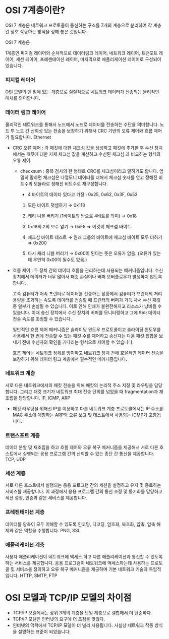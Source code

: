 # OSI 7계층이란?

OSI 7 계층은 네트워크 프로토콜이 통신하는 구조를 7개의 계층으로 분리하여 각 계층간 상호 작동하는 방식을 정해 놓은 것입니다.

OSI 7 계층은

1계층인 피지컬 레이어와 순차적으로 데이터링크 레이어, 네트워크 레이어, 트랜포트 레이어, 세션 레이어, 프레젠테이션 레이어, 마지막으로 애플리케이션 레이어로 구성되어있습니다.

### 피지컬 레이어

OSI 모델의 맨 밑에 있는 계층으로 실질적으로 네트워크 데이터가 전송되는 물리적인 매체를 의미합니다.

### 데이터 링크 레이어

물리적인 네트워크를 통해서 노드에서 노드로 데이터를 전송하는 수단을 의미합니다. 노드 투 노드 간 신뢰성 있는 전송을 보장하기 위해서 CRC 기반의 오류 제어와 흐름 제어가 필요합니다. Ethernet

- CRC 오류 제어 : 각 패킷에 대한 체크섬 값을 생성하고 패킷에 추가한 후 수신 장치에서는 패킷에 대한 자체 체크섬 값을 계산하고 수신된 체크섬 과 비교하는 형식의 오류 제어.
    - checksum : 중복 검사의 한 형태로 CRC를 체크섬이라고 말하기도 합니다. 엄밀히 말하면 체크섬은 나열도니 데이터를 더해서 체크섬 숫자를 얻고 정해진 비트수의 모듈라로 정해진 비트수로 재구성합니다.
        - 4 바이트의 데이터 있다고 가정 : 0x25, 0x62, 0x3F, 0x52
        
        1. 모든 바이트 덧셈하기 → 0x118
        
        1. 캐리 니블 버리기 (1바이트의 반으로 4비트를 의미) → 0x18
        2. 0x18의 2의 보수 얻기 → 0xE8 ⇒ 이것이 체크섬 바이트
        3. 체크섬 바이트 테스트 → 원래 그룹의 바이트에 체크섬 바이트 모두 더하기 ⇒ 0x200
        4. 다시 캐리 니블 버리기 → 0x00이 된다는 뜻은 오류가 없음. (오류가 있는데 우연히 0x00이 될수도 있음.) 
- 흐름 제어 : 두 장치 간의 데이터 흐름을 관리하는데 사용되는 메커니즘입니다. 수신 장치에서 데이터가 너무 많아서 패킷 손실이나 버퍼 오버플로우가 발생하지 않도록 합니다.
    
    고속 컴퓨터가 저속 프린터로 데이터를 전송하는 상황에서 컴퓨터가 프린터의 처리 용량을 초과하는 속도록 데이터를 전송할 때 프린터의 버퍼가 가득 차서 수신 패킷 중 일부가 손실될 수 있습니다. 이로 인해 인쇄가 불완전해지고 리소스가 낭비될 수 있습니다. 이때 송신 장치에서 수신 장치의 버퍼를 모니터링하고 그에 따라 데이터 전송 속도를 조정할 수 있습니다.
    
    일반적인 흐름 제어 메커니즘은 슬라이딩 윈도우 프로토콜이고 슬라이딩 윈도우를 사용해서 한 번에 전송할 수 있는 패킷 수를 제어하고 송신자는 다음 패킷 집합을 보내기 전에 수신자의 확인을 기다리는 형식으로 제어할 수 있습니다.
    
    흐름 제어는 네트워크 정체를 방지하고 네트워크 장치 간에 효율적인 데이터 전송을 보장하기 위해 데이터 링크 계층에서 필수적인 메커니즘입니다.
    

### 네트워크 계층

서로 다른 네트워크에서의 패킷 전송을 위해 패킷의 논리적 주소 지정 및 라우팅을 담당합니다. 그리고 패킷 크기가 네트워크 최대 전송 단위를 넘었을 때 fragmentation과 재조립을 담당합니다. IP, ICMP, ARP

- 패킷 라우팅을 위해선 IP를 이용하고 다른 네트워크 계층 프로토콜에서는 IP 주소를 MAC 주소에 매핑하는 ARP와 오류 보고 및 테스트에서 사용되는 ICMP가 포함됩니다.

### 트랜스포트 계층

데이터 분할 및 재조립을 하고 흐름 제어와 오류 복구 메커니즘을 제공해서 서로 다른 호스트에서 실행되는 응용 프로그램 간의 신뢰할 수 있는 종단 간 통신을 제공합니다. TCP, UDP

### 세션 계층

서로 다른 호스트에서 실행되는 응용 프로그램 간의 세션을 설정하고 유지 및 종료하는 서비스를 제공합니다. 이 과정에서 응용 프로그램 간의 통신 조정 및 동기화를 담당하고 세션 설정, 인증과 같은 세비스를 제공합니다.

### 프레젠테이션 계층

데이터를 양측이 모두 이해할 수 있도록 인코딩, 디코딩, 암호화, 복호화, 압축, 압축 해제와 같은 역할을 수행합니다. PNG, SSL

### 애플리케이션 계층

사용자 애플리케이션이 네트워크에 액세스 하고 다른 애플리케이션과 통신할 수 있도록 하는 서비스를 제공합니다. 응용 프로그램이 네트워크에 액세스하는데 사용하는 프로토콜 및 서비스를 정의하고 오류 복구 메커니즘을 제공하며 기본 네트워크 기술과 독립적입니다. HTTP, SMTP, FTP

# OSI 모델과 TCP/IP 모델의 차이점

- TCP/IP 모델에서는 상위 3개의 계층을 단일 계층으로 결합해서 더 단순하다.
- TCP/IP 모델은 인터넷의 요구에 더 초점을 맞췄다.
- 인터넷의 맥락에서 TCP/IP 모델이 더 널리 사용됩니다. 사실상 네트워크 작동 방식을 설명하는 표준이 되었습니다.
